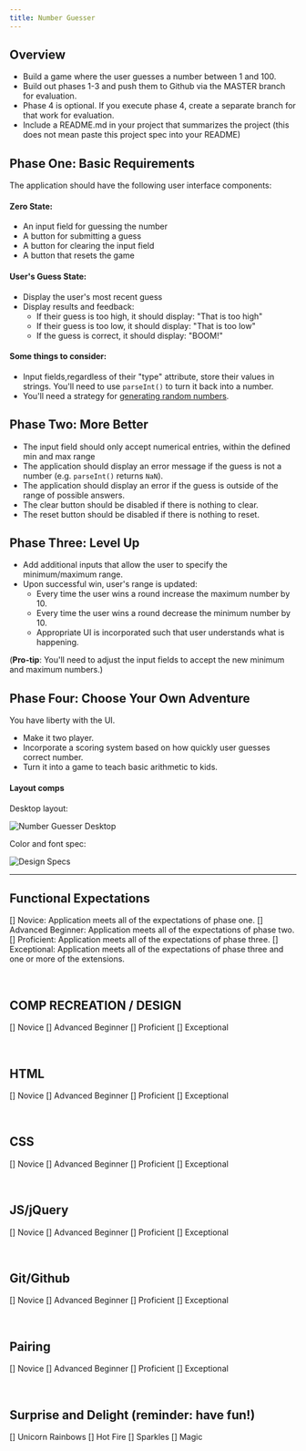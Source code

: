 ```yaml
---
title: Number Guesser
---
```


## Overview
- Build a game where the user guesses a number between 1 and 100.
- Build out phases 1-3 and push them to Github via the MASTER branch for evaluation.
- Phase 4 is optional. If you execute phase 4, create a separate branch for that work for evaluation.
- Include a README.md in your project that summarizes the project (this does not mean paste this project spec into your README)

## Phase One: Basic Requirements

The application should have the following user interface components:

#### Zero State:
- An input field for guessing the number
- A button for submitting a guess
- A button for clearing the input field
- A button that resets the game

#### User's Guess State:
- Display the user's most recent guess
- Display results and feedback:
  - If their guess is too high, it should display: "That is too high"
  - If their guess is too low, it should display: "That is too low"
  - If the guess is correct, it should display: "BOOM!"

#### Some things to consider:
- Input fields,regardless of their "type" attribute, store their values in strings. You'll need to use `parseInt()` to turn it back into a number.
- You'll need a strategy for [generating random numbers][rand].

[rand]: http://frontend.turing.io/independent-study/random-numbers.html

## Phase Two: More Better

- The input field should only accept numerical entries, within the defined min and max range
- The application should display an error message if the guess is not a number (e.g. `parseInt()` returns `NaN`).
- The application should display an error if the guess is outside of the range of possible answers.
- The clear button should be disabled if there is nothing to clear.
- The reset button should be disabled if there is nothing to reset.

## Phase Three: Level Up

- Add additional inputs that allow the user to specify the minimum/maximum range.
- Upon successful win, user's range is updated:
  - Every time the user wins a round increase the maximum number by 10.
  - Every time the user wins a round decrease the minimum number by 10.
  - Appropriate UI is incorporated such that user understands what is happening.

(**Pro-tip**: You'll need to adjust the input fields to accept the new minimum and maximum numbers.)

## Phase Four: Choose Your Own Adventure

You have liberty with the UI.

- Make it two player.
- Incorporate a scoring system based on how quickly user guesses correct number.
- Turn it into a game to teach basic arithmetic to kids.

#### Layout comps

Desktop layout:

![Number Guesser Desktop][desktop-base]

Color and font spec:

![Design Specs][design-specs]


[desktop-base]: /assets/images/projects/number-guesser/numberguesser1.png
[mobile-base]: /assets/images/projects/number-guesser/numberguesser2.png
[design-specs]: /assets/images/projects/number-guesser/numberguesser3.png

------------------------------------------------------------------

## Functional Expectations

[] Novice: Application meets all of the expectations of phase one.
[] Advanced Beginner: Application meets all of the expectations of phase two.
[] Proficient: Application meets all of the expectations of phase three.
[] Exceptional: Application meets all of the expectations of phase three and one or more of the extensions.

<br>

## COMP RECREATION / DESIGN
[] Novice
[] Advanced Beginner
[] Proficient
[] Exceptional

<br>

## HTML
[] Novice
[] Advanced Beginner
[] Proficient
[] Exceptional

<br>

##  CSS
[] Novice
[] Advanced Beginner
[] Proficient
[] Exceptional

<br>

##  JS/jQuery
[] Novice
[] Advanced Beginner
[] Proficient
[] Exceptional

<br>

## Git/Github
[] Novice
[] Advanced Beginner
[] Proficient
[] Exceptional

<br>

## Pairing
[] Novice
[] Advanced Beginner
[] Proficient
[] Exceptional

<br>

## Surprise and Delight (reminder: have fun!)
[] Unicorn Rainbows
[] Hot Fire
[] Sparkles
[] Magic
